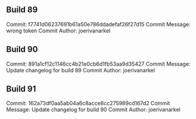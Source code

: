 ## Build 89
Commit: f7741d06237691b61a50e786ddadefaf26f27d15
Commit Message: wrong token
Commit Author: joerivanarkel

## Build 90
Commit: 891a1cf12c1146cc4b21e0cb6d1fb53aa9d35427
Commit Message: Update changelog for build 89
Commit Author: joerivanarkel

## Build 91
Commit: 162a73df0aa5ab04a6c8acce8cc275989cd167d2
Commit Message: Update changelog for build 90
Commit Author: joerivanarkel

